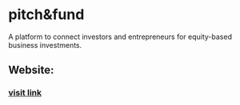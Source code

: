 # pitch&fund
A platform to connect investors and entrepreneurs for equity-based business investments.
## Website:
### [visit link](https://pitchnfund.up.railway.app/)

